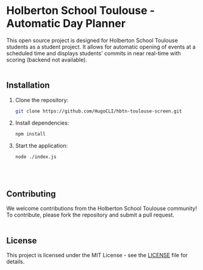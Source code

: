 # Holberton School Toulouse - Automatic Day Planner

This open source project is designed for Holberton School Toulouse students as a student project. It allows for automatic opening of events at a scheduled time and displays students' commits in near real-time with scoring (backend not available).
<br><br>
## Installation

1. Clone the repository:<br>

    ```bash
    git clone https://github.com/HugoCLI/hbtn-toulouse-screen.git
    ```
2. Install dependencies:<br>
    ```bash
    npm install
    ```
3. Start the application:
    ```bash
    node ./index.js
    ```
<br><br>    
## Contributing

We welcome contributions from the Holberton School Toulouse community! To contribute, please fork the repository and submit a pull request.
<br><br>
## License

This project is licensed under the MIT License - see the [LICENSE](LICENSE) file for details.


